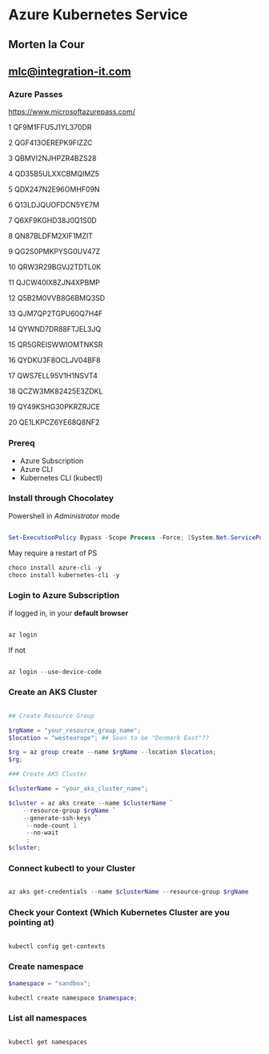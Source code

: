 # Azure Kubernetes Service
## Morten la Cour
## mlc@integration-it.com


### Azure Passes


https://www.microsoftazurepass.com/


1
QF9M1FFU5J1YL370DR

2
QGF413OEREPK9FIZZC

3
QBMVI2NJHPZR4BZS28


4
QD35B5ULXXCBMQIMZ5


5
QDX247N2E96OMHF09N


6
Q13LDJQUOFDCN5YE7M


7
Q6XF9KGHD38J0Q1S0D


8
QN87BLDFM2XIF1MZIT

9
QG2S0PMKPYSG0UV47Z

10
QRW3R29BGVJ2TDTL0K

11
QJCW40IX8ZJN4XPBMP

12
Q5B2M0VVB8G6BMQ3SD

13
QJM7QP2TGPU60Q7H4F

14
QYWND7DR88FTJEL3JQ

15
QR5GREISWWIOMTNKSR

16
QYDKU3F8OCLJV04BF8

17
QWS7ELL95V1H1NSVT4

18
QCZW3MK82425E3ZDKL

19
QY49KSHG30PKRZRJCE

20
QE1LKPCZ6YE68Q8NF2





### Prereq

- Azure Subscription
- Azure CLI
- Kubernetes CLI (kubectl)

### Install through Chocolatey

Powershell in *Administrator* mode

```powershell

Set-ExecutionPolicy Bypass -Scope Process -Force; [System.Net.ServicePointManager]::SecurityProtocol = [System.Net.ServicePointManager]::SecurityProtocol -bor 3072; iex ((New-Object System.Net.WebClient).DownloadString('https://community.chocolatey.org/install.ps1'))

```

May require a restart of PS

```powershell
choco install azure-cli -y
choco install kubernetes-cli -y

```

### Login to Azure Subscription

If logged in, in your **default browser**
```powershell

az login

```

If not

```powershell

az login --use-device-code

```

### Create an AKS Cluster



```powershell

## Create Resource Group

$rgName = "your_resource_group_name";
$location = "westeurope"; ## Soon to be "Denmark East"??

$rg = az group create --name $rgName --location $location;
$rg;

### Create AKS Cluster

$clusterName = "your_aks_cluster_name";

$cluster = az aks create --name $clusterName `
	--resource-group $rgName `
	--generate-ssh-keys `
	 --node-count 1 `
	 --no-wait
	 ;
$cluster;

```

### Connect kubectl to your Cluster

```powershell

az aks get-credentials --name $clusterName --resource-group $rgName

```

### Check your Context (Which Kubernetes Cluster are you pointing at)

```powershell

kubectl config get-contexts

```

### Create namespace

```powershell
$namespace = "sandbox";

kubectl create namespace $namespace;

```

### List all namespaces

```powershell

kubectl get namespaces

```